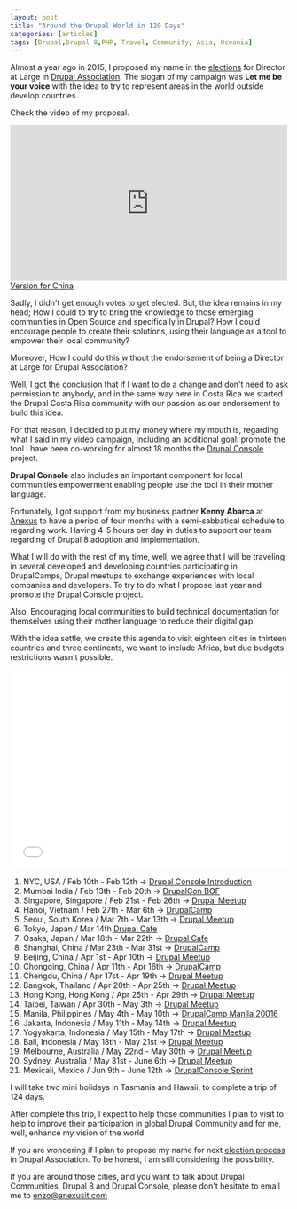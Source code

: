 ```yaml
---
layout: post
title: "Around the Drupal World in 120 Days"
categories: [articles]
tags: [Drupal,Drupal 8,PHP, Travel, Community, Asia, Oceania]
---
```

Almost a year ago in 2015, I proposed my name in the [elections](https://assoc.drupal.org/election/8/candidates) for Director at  Large in [Drupal Association](https://assoc.drupal.org). The slogan of my campaign was **Let me be your voice** with the idea to try to represent areas in the world outside develop countries.

Check the video of my proposal. 

<iframe src="https://player.vimeo.com/video/121906640" width="500" height="281" frameborder="0" webkitallowfullscreen mozallowfullscreen allowfullscreen></iframe>
<a target="_blank" href="http://v.youku.com/v_show/id_XMTQ0ODU1MTUwNA==.html">Version for China</a>

Sadly, I didn't get enough votes to get elected. But, the idea remains in my head; How I could to try to bring the knowledge to those emerging communities in Open Source and specifically in Drupal? How I could encourage people to create their solutions, using their language as a tool to empower their local community?

Moreover, How I could do this without the endorsement of being a Director at Large for Drupal Association? 

Well, I got the conclusion that if I want to do a change and don't need to ask permission to anybody, and in the same way here in Costa Rica we started the Drupal Costa Rica community with our passion as our endorsement to build this idea.

For that reason, I decided to put my money where my mouth is, regarding what I said in my video campaign, including an additional goal: promote the tool I have been co-working for almost 18 months the [Drupal Console](http://drupalconsole.com) project.

**Drupal Console** also includes an important component for local communities empowerment enabling people use the tool in their mother language.

Fortunately, I got support from my business partner **Kenny Abarca** at [Anexus](http://anexusit.com) to have a period of four months with a semi-sabbatical schedule to regarding work. Having 4-5 hours per day in duties to support our team regarding of Drupal 8 adoption and implementation. 

What I will do with the rest of my time, well, we agree that I will be traveling in several developed and developing countries participating in DrupalCamps, Drupal meetups to exchange experiences with local companies and developers. To try to do what I propose last year and promote the Drupal Console project.

Also, Encouraging local communities to build technical documentation for themselves using their mother language to reduce their digital gap.

With the idea settle, we create this agenda to visit eighteen cities in thirteen countries and three continents, we want to include Africa, but due budgets restrictions wasn't possible.


<iframe src="{{site.url}}/embed/enzo-tour-2016/index.html" height="360px" width="100%" frameborder="0" webkitallowfullscreen mozallowfullscreen allowfullscreen></iframe>

1. NYC, USA / Feb 10th - Feb 12th &#8594; [Drupal Console Introduction](https://drupalconsole.com/content/drupal-console-introduction-session)
2. Mumbai India / Feb 13th - Feb 20th &#8594; [DrupalCon BOF](https://events.drupal.org/node/8600)
3. Singapore, Singapore / Feb 21st - Feb 26th &#8594; [Drupal Meetup](http://groups.drupal.org/node/504398) 
4. Hanoi, Vietnam / Feb 27th - Mar 6th &#8594; [DrupalCamp](http://drupalcamp.vn)
5. Seoul, South Korea / Mar 7th - Mar 13th &#8594; [Drupal Meetup](http://groups.drupal.org/node/507923) 
6. Tokyo, Japan / Mar 14th [Drupal Cafe](https://www.facebook.com/events/1680328558921229/)
7. Osaka, Japan / Mar 18th - Mar 22th &#8594; [Drupal Cafe](https://www.facebook.com/events/541411579373436/) 
8. Shanghai, China / Mar 23th - Mar 31st &#8594; [DrupalCamp](http://drupalcampchina.org/drupal%E4%B8%AD%E5%9B%BD%E8%90%A5-2016/sessions/drupalconsole) 
9. Beijing, China / Apr 1st - Apr 10th &#8594; [Drupal Meetup](http://www.thinkindrupal.com/node/5974)
10. Chongqing, China / Apr 11th - Apr 16th &#8594; [DrupalCamp](http://2016.drupalchongqing.org/)
11. Chengdu, China / Apr 17st - Apr 19th &#8594; [Drupal Meetup](https://groups.drupal.org/node/508536)
12. Bangkok, Thailand / Apr 20th - Apr 25th &#8594; [Drupal Meetup](http://www.meetup.com/Drupal-Meetup-Bangkok/events/230041865)
13. Hong Kong, Hong Kong / Apr 25th - Apr 29th &#8594; [Drupal Meetup](http://www.meetup.com/drupalhk/events/229309147)
14. Taipei, Taiwan / Apr 30th - May 3th &#8594; [Drupal Meetup](https://drupaltaiwan.org/forum/20160419/11612)
15. Manila, Philippines  / May 4th - May 10th &#8594; [DrupalCamp Manila 20016](http://2016.drupalcampmanila.com/)
16. Jakarta, Indonesia / May 11th - May 14th &#8594; [Drupal Meetup](https://www.facebook.com/events/890804504375940/)
17. Yogyakarta, Indonesia / May 15th - May 17th &#8594; [Drupal Meetup](https://www.facebook.com/events/1762670827297587/)
18. Bali, Indonesia / May 18th - May 21st &#8594; [Drupal Meetup](https://www.facebook.com/events/244028239283984/)
19. Melbourne, Australia / May 22nd - May 30th &#8594; [Drupal Meetup](http://www.meetup.com/drupalmelbourne/events/231089192)
20. Sydney, Australia / May 31st - June 6th  &#8594; [Drupal Meetup](http://www.meetup.com/drupalsydney/events/230340301)
21. Mexicali, Mexico / Jun 9th - June 12th  &#8594; [DrupalConsole Sprint](https://drupalconsole.com/events/drupalconsole-sprint-mexicali-mexico)

I will take two mini holidays in Tasmania and Hawaii, to complete a trip of 124 days.

After complete this trip, I expect to help those communities I plan to visit to help to improve their participation in global Drupal Community and for me, well, enhance my vision of the world.

If you are wondering if I plan to propose my name for next [election process](https://assoc.drupal.org/blog/holly.ross.drupal/2016-drupal-association-board-election-details) in Drupal Association. To be honest, I am still considering the possibility.

If you are around those cities, and you want to talk about Drupal Communities, Drupal 8 and Drupal Console, please don't hesitate to email me to enzo@anexusit.com